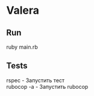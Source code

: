 # Valera

## Run

ruby main.rb

## Tests

rspec - Запустить тест
<br>rubocop -a - Запустить rubocop
